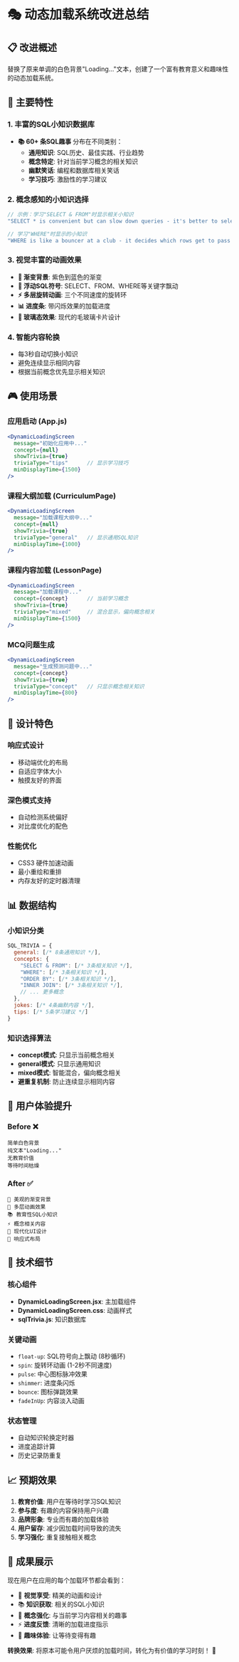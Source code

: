 # 🎭 动态加载系统改进总结

## 📋 **改进概述**

替换了原来单调的白色背景"Loading..."文本，创建了一个富有教育意义和趣味性的动态加载系统。

## 🎯 **主要特性**

### **1. 丰富的SQL小知识数据库**
- **📚 60+ 条SQL趣事** 分布在不同类别：
  - **通用知识**: SQL历史、最佳实践、行业趋势
  - **概念特定**: 针对当前学习概念的相关知识
  - **幽默笑话**: 编程和数据库相关笑话
  - **学习技巧**: 激励性的学习建议

### **2. 概念感知的小知识选择**
```javascript
// 示例：学习"SELECT & FROM"时显示相关小知识
"SELECT * is convenient but can slow down queries - it's better to select only what you need!"

// 学习"WHERE"时显示的小知识
"WHERE is like a bouncer at a club - it decides which rows get to pass through!"
```

### **3. 视觉丰富的动画效果**
- **🌊 渐变背景**: 紫色到蓝色的渐变
- **💫 浮动SQL符号**: SELECT、FROM、WHERE等关键字飘动
- **⚡ 多层旋转动画**: 三个不同速度的旋转环
- **📊 进度条**: 带闪烁效果的加载进度
- **🎪 玻璃态效果**: 现代的毛玻璃卡片设计

### **4. 智能内容轮换**
- 每3秒自动切换小知识
- 避免连续显示相同内容
- 根据当前概念优先显示相关知识

## 🎮 **使用场景**

### **应用启动** (App.js)
```jsx
<DynamicLoadingScreen 
  message="初始化应用中..."
  concept={null}
  showTrivia={true}
  triviaType="tips"      // 显示学习技巧
  minDisplayTime={1500}
/>
```

### **课程大纲加载** (CurriculumPage)
```jsx
<DynamicLoadingScreen 
  message="加载课程大纲中..."
  concept={null}
  showTrivia={true}
  triviaType="general"   // 显示通用SQL知识
  minDisplayTime={1000}
/>
```

### **课程内容加载** (LessonPage)
```jsx
<DynamicLoadingScreen 
  message="加载课程中..."
  concept={concept}      // 当前学习概念
  showTrivia={true}
  triviaType="mixed"     // 混合显示，偏向概念相关
  minDisplayTime={1500}
/>
```

### **MCQ问题生成**
```jsx
<DynamicLoadingScreen 
  message="生成预测问题中..."
  concept={concept}
  showTrivia={true}
  triviaType="concept"   // 只显示概念相关知识
  minDisplayTime={800}
/>
```

## 🎨 **设计特色**

### **响应式设计**
- 移动端优化的布局
- 自适应字体大小
- 触摸友好的界面

### **深色模式支持**
- 自动检测系统偏好
- 对比度优化的配色

### **性能优化**
- CSS3 硬件加速动画
- 最小重绘和重排
- 内存友好的定时器清理

## 📊 **数据结构**

### **小知识分类**
```javascript
SQL_TRIVIA = {
  general: [/* 8条通用知识 */],
  concepts: {
    "SELECT & FROM": [/* 3条相关知识 */],
    "WHERE": [/* 3条相关知识 */],
    "ORDER BY": [/* 3条相关知识 */],
    "INNER JOIN": [/* 3条相关知识 */],
    // ... 更多概念
  },
  jokes: [/* 4条幽默内容 */],
  tips: [/* 5条学习建议 */]
}
```

### **知识选择算法**
- **concept模式**: 只显示当前概念相关
- **general模式**: 只显示通用知识
- **mixed模式**: 智能混合，偏向概念相关
- **避重复机制**: 防止连续显示相同内容

## 🎯 **用户体验提升**

### **Before** ❌
```
简单白色背景
纯文本"Loading..."
无教育价值
等待时间枯燥
```

### **After** ✅
```
🌈 美观的渐变背景
🎪 多层动画效果
📚 教育性SQL小知识
⚡ 概念相关内容
🎨 现代化UI设计
📱 响应式布局
```

## 🔮 **技术细节**

### **核心组件**
- **DynamicLoadingScreen.jsx**: 主加载组件
- **DynamicLoadingScreen.css**: 动画样式
- **sqlTrivia.js**: 知识数据库

### **关键动画**
- `float-up`: SQL符号向上飘动 (8秒循环)
- `spin`: 旋转环动画 (1-2秒不同速度)
- `pulse`: 中心图标脉冲效果
- `shimmer`: 进度条闪烁
- `bounce`: 图标弹跳效果
- `fadeInUp`: 内容淡入动画

### **状态管理**
- 自动知识轮换定时器
- 进度追踪计算
- 历史记录防重复

## 📈 **预期效果**

1. **教育价值**: 用户在等待时学习SQL知识
2. **参与度**: 有趣的内容保持用户兴趣
3. **品牌形象**: 专业而有趣的加载体验
4. **用户留存**: 减少因加载时间导致的流失
5. **学习强化**: 重复接触相关概念

## 🎉 **成果展示**

现在用户在应用的每个加载环节都会看到：
- 🎨 **视觉享受**: 精美的动画和设计
- 📚 **知识获取**: 相关的SQL小知识
- 🎯 **概念强化**: 与当前学习内容相关的趣事
- ⚡ **进度反馈**: 清晰的加载进度指示
- 🎪 **趣味体验**: 让等待变得有趣

**转换效果**: 将原本可能令用户厌烦的加载时间，转化为有价值的学习时刻！ 🚀 